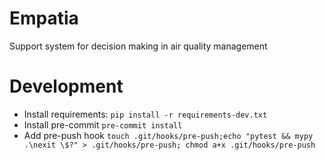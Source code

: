 # Empatia
Support system for decision making in air quality management

# Development
- Install requirements: `pip install -r requirements-dev.txt`
- Install pre-commit `pre-commit install`
- Add pre-push hook `touch .git/hooks/pre-push;echo "pytest && mypy .\nexit \$?" > .git/hooks/pre-push; chmod a+x .git/hooks/pre-push`
